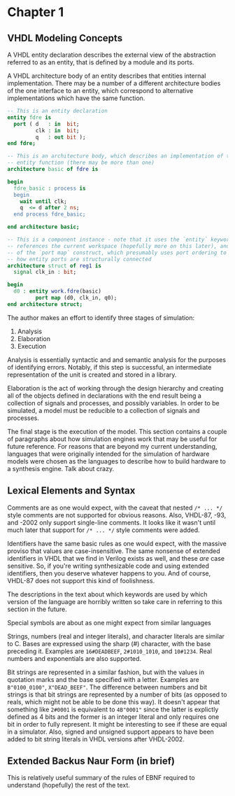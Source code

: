 # Chapter 1

## VHDL Modeling Concepts

A VHDL entity declaration describes the external view of the abstraction
referred to as an entity, that is defined by a module and its ports.

A VHDL architecture body of an entity describes that entities internal
implementation.  There may be a number of a different architecture bodies of the
one interface to an entity, which correspond to alternative implementations
which have the same function.

```vhdl
-- This is an entity declaration
entity fdre is
  port ( d   : in  bit;
         clk : in  bit;
         q   : out bit );
end fdre;

-- This is an architecture body, which describes an implementation of the
-- entity function (there may be more than one)
architecture basic of fdre is

begin
  fdre_basic : process is
  begin
    wait until clk;
    q  <= d after 2 ns;
  end process fdre_basic;

end architecture basic;

-- This is a component instance - note that it uses the `entity` keyword,
-- references the current workspace (hopefully more on this later), and the use
-- of the `port map` construct, which presumably uses port ordering to determine
-- how entity ports are structurally connected
architecture struct of reg1 is
  signal clk_in : bit;

begin
  d0 : entity work.fdre(basic)
         port map (d0, clk_in, q0);
end architecture struct;

```

The author makes an effort to identify three stages of simulation:
1. Analysis
2. Elaboration
3. Execution

Analysis is essentially syntactic and and semantic analysis for the purposes of
identifying errors. Notably, if this step is successful, an intermediate
representation of the unit is created and stored in a library.

Elaboration is the act of working through the design hierarchy and creating all
of the objects defined in declarations with the end result being a collection of
signals and processes, and possibly variables.  In order to be simulated, a
model must be reducible to a collection of signals and processes.

The final stage is the execution of the model.  This section contains a couple
of paragraphs about how simulation engines work that may be useful for future
reference.  For reasons that are beyond my current understanding, languages that
were originally intended for the simulation of hardware models were chosen as
the languages to describe how to build hardware to a synthesis engine.  Talk
about crazy.

## Lexical Elements and Syntax

Comments are as one would expect, with the caveat that nested `/* ... */` style
comments are not supported for obvious reasons.  Also, VHDL-87, -93, and -2002
only support single-line comments.  It looks like it wasn't until much later
that support for `/* ... */` style comments were added.

Identifiers have the same basic rules as one would expect, with the massive
proviso that values are case-insensitive.  The same nonsense of extended
identifiers in VHDL that we find in Verilog exists as well, and these *are* case
sensitive.  So, if you're writing synthesizable code and using extended
identifiers, then you deserve whatever happens to you.  And of course, VHDL-87
does not support this kind of foolishness.

The descriptions in the text about which keywords are used by which version of
the language are horribly written so take care in referring to this section in
the future.

Special symbols are about as one might expect from similar languages

Strings, numbers (real and integer literals), and character literals are similar
to C. Bases are expressed using the sharp (_#_) character, with the base
preceding it.  Examples are `16#DEADBEEF`, `2#1010_1010`, and `10#1234`.  Real
numbers and exponentials are also supported.

Bit strings are represented in a similar fashion, but with the values in
quotation marks and the base specified with a letter.  Examples are
`B"0100_0100"`, `X"DEAD_BEEF"`.  The difference between numbers and bit strings
is that bit strings are represented by a number of bits (as opposed to reals,
which might not be able to be done this way).  It doesn't appear that something
like `2#0001` is equivalent to `4B"0001"` since the latter is explictly defined
as 4 bits and the former is an integer literal and only requires one bit in
order to fully represent.  It might be interesting to see if these are equal in
a simulator.  Also, signed and unsigned support appears to have been added to
bit string literals in VHDL versions after VHDL-2002.

## Extended Backus Naur Form (in brief)

This is relatively useful summary of the rules of EBNF required to understand
(hopefully) the rest of the text.

